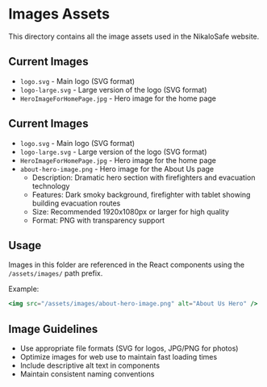 # Images Assets

This directory contains all the image assets used in the NikaloSafe website.

## Current Images

- `logo.svg` - Main logo (SVG format)
- `logo-large.svg` - Large version of the logo (SVG format)
- `HeroImageForHomePage.jpg` - Hero image for the home page

## Current Images

- `logo.svg` - Main logo (SVG format)
- `logo-large.svg` - Large version of the logo (SVG format)
- `HeroImageForHomePage.jpg` - Hero image for the home page
- `about-hero-image.png` - Hero image for the About Us page
  - Description: Dramatic hero section with firefighters and evacuation technology
  - Features: Dark smoky background, firefighter with tablet showing building evacuation routes
  - Size: Recommended 1920x1080px or larger for high quality
  - Format: PNG with transparency support

## Usage

Images in this folder are referenced in the React components using the `/assets/images/` path prefix.

Example:
```jsx
<img src="/assets/images/about-hero-image.png" alt="About Us Hero" />
```

## Image Guidelines

- Use appropriate file formats (SVG for logos, JPG/PNG for photos)
- Optimize images for web use to maintain fast loading times
- Include descriptive alt text in components
- Maintain consistent naming conventions 